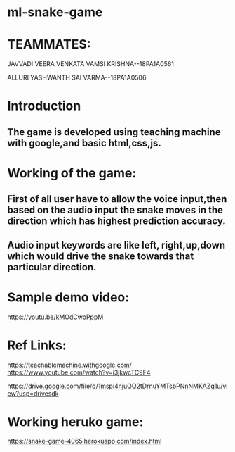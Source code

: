# ml-snake-game
# TEAMMATES:
JAVVADI VEERA VENKATA VAMSI KRISHNA--18PA1A0561

ALLURI YASHWANTH SAI VARMA--18PA1A0506

# Introduction
## The game is developed using teaching machine with google,and basic html,css,js.

# Working of the game:

## First of all user have to allow the voice input,then based on the audio input the snake moves in the direction which has highest prediction accuracy.
## Audio input keywords are like left, right,up,down which would drive the snake towards that particular direction.

# Sample demo video:
https://youtu.be/kMOdCwoPppM


# Ref Links:
https://teachablemachine.withgoogle.com/
https://www.youtube.com/watch?v=i3jkwcTC9F4

https://drive.google.com/file/d/1mspi4njuQQ2tDrnuYMTsbPNnNMKAZq1u/view?usp=drivesdk

# Working heruko game:
https://snake-game-4065.herokuapp.com/index.html

